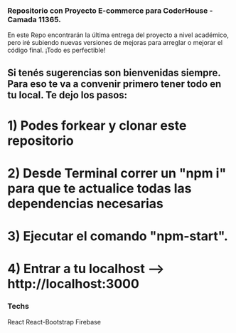 ### Repositorio con Proyecto E-commerce para CoderHouse - Camada 11365.

En este Repo encontrarán la última entrega del proyecto a nivel académico, pero iré subiendo nuevas versiones de mejoras para arreglar o mejorar el código final. ¡Todo es perfectible!

## Si tenés sugerencias son bienvenidas siempre. Para eso te va a convenir primero tener todo en tu local. Te dejo los pasos: 
# 1) Podes forkear y clonar este repositorio
# 2) Desde Terminal correr un "npm i" para que te actualice todas las dependencias necesarias
# 3) Ejecutar el comando "npm-start".
# 4) Entrar a tu localhost --> http://localhost:3000

### Techs
React React-Bootstrap Firebase